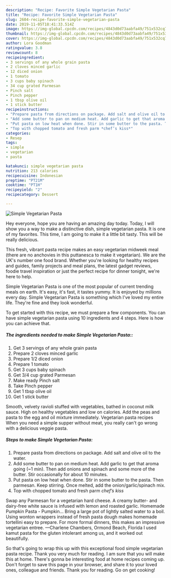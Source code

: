 ```yaml
---
description: "Recipe: Favorite Simple Vegetarian Pasta"
title: "Recipe: Favorite Simple Vegetarian Pasta"
slug: 2604-recipe-favorite-simple-vegetarian-pasta
date: 2019-11-05T18:41:33.514Z
image: https://img-global.cpcdn.com/recipes/4843d0d73aabfa49/751x532cq70/simple-vegetarian-pasta-recipe-main-photo.jpg
thumbnail: https://img-global.cpcdn.com/recipes/4843d0d73aabfa49/751x532cq70/simple-vegetarian-pasta-recipe-main-photo.jpg
cover: https://img-global.cpcdn.com/recipes/4843d0d73aabfa49/751x532cq70/simple-vegetarian-pasta-recipe-main-photo.jpg
author: Lora Goodman
ratingvalue: 3.8
reviewcount: 8
recipeingredient:
- 3 servings of any whole grain pasta
- 2 cloves minced garlic
- 12 diced onion
- 1 tomato
- 3 cups baby spinach
- 34 cup grated Parmesan
- Pinch salt
- Pinch pepper
- 1 tbsp olive oil
- 1 stick butter
recipeinstructions:
- "Prepare pasta from directions on package. Add salt and olive oil to the water."
- "Add some butter to pan on medium heat. Add garlic to get that aroma going (~1 min). Then add onions and spinach and some more of the butter. Stir occasionally for about 10 minutes."
- "Put pasta on low heat when done. Stir in some butter to the pasta. Then parmesan. Keep stirring. Once melted, add the onion/garlic/spinach mix."
- "Top with chopped tomato and fresh parm *chef’s kiss*"
categories:
- Resep
tags:
- simple
- vegetarian
- pasta

katakunci: simple vegetarian pasta
nutrition: 213 calories
recipecuisine: Indonesian
preptime: "PT21M"
cooktime: "PT1H"
recipeyield: "2"
recipecategory: Dessert

---
```



![Simple Vegetarian Pasta](https://img-global.cpcdn.com/recipes/4843d0d73aabfa49/751x532cq70/simple-vegetarian-pasta-recipe-main-photo.jpg)

Hey everyone, hope you are having an amazing day today. Today, I will show you a way to make a distinctive dish, simple vegetarian pasta. It is one of my favorites. This time, I am going to make it a little bit tasty. This will be really delicious.

This fresh, vibrant pasta recipe makes an easy vegetarian midweek meal (there are no anchovies in this puttanesca to make it vegetarian). We are the UK&#39;s number one food brand. Whether you&#39;re looking for healthy recipes and guides, family projects and meal plans, the latest gadget reviews, foodie travel inspiration or just the perfect recipe for dinner tonight, we&#39;re here to help.

Simple Vegetarian Pasta is one of the most popular of current trending meals on earth. It's easy, it's fast, it tastes yummy. It is enjoyed by millions every day. Simple Vegetarian Pasta is something which I've loved my entire life. They're fine and they look wonderful.


To get started with this recipe, we must prepare a few components. You can have simple vegetarian pasta using 10 ingredients and 4 steps. Here is how you can achieve that.

##### The ingredients needed to make Simple Vegetarian Pasta::

1. Get 3 servings of any whole grain pasta
1. Prepare 2 cloves minced garlic
1. Prepare 1/2 diced onion
1. Prepare 1 tomato
1. Get 3 cups baby spinach
1. Get 3/4 cup grated Parmesan
1. Make ready Pinch salt
1. Take Pinch pepper
1. Get 1 tbsp olive oil
1. Get 1 stick butter


Smooth, velvety ravioli stuffed with vegetables, bathed in coconut milk sauce. High on healthy vegetables and low on calories. Add the peas and pasta to the egg and oil mixture immediately. Vegetarian pasta recipes When you need a simple supper without meat, you really can&#39;t go wrong with a delicious veggie pasta. 

##### Steps to make Simple Vegetarian Pasta:

1. Prepare pasta from directions on package. Add salt and olive oil to the water.
1. Add some butter to pan on medium heat. Add garlic to get that aroma going (~1 min). Then add onions and spinach and some more of the butter. Stir occasionally for about 10 minutes.
1. Put pasta on low heat when done. Stir in some butter to the pasta. Then parmesan. Keep stirring. Once melted, add the onion/garlic/spinach mix.
1. Top with chopped tomato and fresh parm *chef’s kiss*


Swap any Parmesan for a vegetarian hard cheese. A creamy butter- and dairy-free white sauce is infused with lemon and roasted garlic. Homemade Pumpkin Pasta - Pumpkin… Bring a large pot of lightly salted water to a boil. Using wonton wrappers instead of fresh pasta dough makes homemade tortellini easy to prepare. For more formal dinners, this makes an impressive vegetarian entree. —Charlene Chambers, Ormond Beach, Florida I used kamut pasta for the gluten intolerant among us, and it worked out beautifully. 

So that's going to wrap this up with this exceptional food simple vegetarian pasta recipe. Thank you very much for reading. I am sure that you will make this at home. There's gonna be interesting food at home recipes coming up. Don't forget to save this page in your browser, and share it to your loved ones, colleague and friends. Thank you for reading. Go on get cooking!
